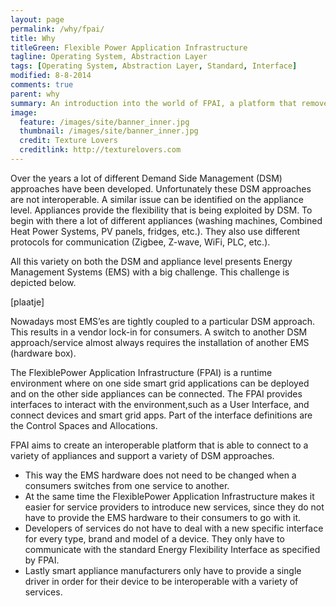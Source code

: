 ```yaml
---
layout: page
permalink: /why/fpai/
title: Why 
titleGreen: Flexible Power Application Infrastructure
tagline: Operating System, Abstraction Layer
tags: [Operating System, Abstraction Layer, Standard, Interface]
modified: 8-8-2014
comments: true
parent: why
summary: An introduction into the world of FPAI, a platform that removes silo thinking for smart appliance connectivity.
image:
  feature: /images/site/banner_inner.jpg
  thumbnail: /images/site/banner_inner.jpg
  credit: Texture Lovers
  creditlink: http://texturelovers.com
---
```


Over the years a lot of different Demand Side Management (DSM) approaches have been developed. Unfortunately these DSM approaches are not interoperable. A similar issue can be identified on the appliance level. Appliances provide the flexibility that is being exploited by DSM. To begin with there a lot of different appliances (washing machines, Combined Heat Power Systems, PV panels, fridges, etc.). They also use different protocols for communication (Zigbee, Z-wave, WiFi, PLC, etc.).

All this variety on both the DSM and appliance level presents Energy Management Systems (EMS) with a big challenge. This challenge is depicted below.

[plaatje]

Nowadays most EMS’es are tightly coupled to a particular DSM approach. This results in a vendor lock-in for consumers. A switch to another DSM approach/service almost always requires the installation of another EMS (hardware box).

The FlexiblePower Application Infrastructure (FPAI) is a runtime environment where on one side smart grid applications can be deployed and on the other side appliances can be connected. The FPAI provides interfaces to interact with the environment,such as a User Interface, and connect devices and smart grid apps. Part of the interface definitions are the Control Spaces and Allocations.

FPAI aims to create an interoperable platform that is able to connect to a variety of appliances and support a variety of DSM approaches. 
  - This way the EMS hardware does not need to be changed when a consumers switches from one service to another. 
  - At the same time the FlexiblePower Application Infrastructure makes it easier for service providers to introduce new services, since they do not have to provide the EMS hardware to their consumers to go with it.
  - Developers of services do not have to deal with a new specific interface for every type, brand and model of a device. They only have to communicate with the standard Energy Flexibility Interface as specified by FPAI.
  - Lastly smart appliance manufacturers only have to provide a single driver in order for their device to be interoperable with a variety of services.


